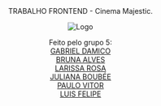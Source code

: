 <div align="center"> TRABALHO FRONTEND - Cinema Majestic.

<div align="center">

![Logo](https://cdn.discordapp.com/attachments/1090076539602866176/1090353059290419340/326727009_876691460048247_1561125399909609359_n-removebg-preview-removebg-preview.png)

</div>
                                                                                                                                              
 Feito pelo grupo 5: </br>
                     <a href=https://github.com/Arawns1>GABRIEL DAMICO</a> </br>
                     <a href=https://github.com/brunaalves21>BRUNA ALVES</a> </br>
                     <a href=https://github.com/larissrosa>LARISSA ROSA </a> </br>
                     <a href=https://github.com/boubeejul>JULIANA BOUBÉE </a> </br>
                     <a href=https://github.com/PauloVitorLessa>PAULO VITOR </a> </br>
                     <a href=https://github.com/if-hammes>LUIS FELIPE </a> </br>
                     
